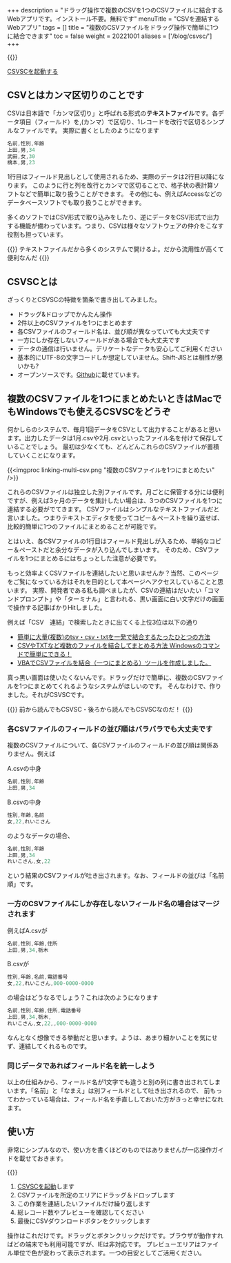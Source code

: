 +++
description = "ドラッグ操作で複数のCSVを1つのCSVファイルに結合するWebアプリです。インストール不要。無料です"
menuTitle = "CSVを連結するWebアプリ"
tags = []
title = "複数のCSVファイルをドラッグ操作で簡単に1つに結合できます"
toc = false
weight = 20221001
aliases = ['/blog/csvsc/']
+++

{{<icatch filename="csvsc" msg="CSVファイルを ドラッグで連結" title="複数のCSVファイルを1つに結合" fontsize="30px" alice="here" >}}



[CSVSCを起動する](https://code.sndbox.jp/csvsc/#/)  

## CSVとはカンマ区切りのことです

CSVは日本語で「カンマ区切り」と呼ばれる形式の**テキストファイル**です。各データ項目（フィールド）を,(カンマ）で区切り、1レコードを改行で区切るシンプルなファイルです。
実際に書くとしたのようになります

```javascript
名前,性別,年齢
上田,男,34
武田,女,30
橋本,男,23
```

1行目はフィールド見出しとして使用されるため、実際のデータは2行目以降になります。
このように行と列を改行とカンマで区切ることで、格子状の表計算ソフトなどで簡単に取り扱うことができます。
その他にも、例えばAccessなどのデータベースソフトでも取り扱うことができます。

多くのソフトではCSV形式で取り込みをしたり、逆にデータをCSV形式で出力する機能が備わっています。つまり、CSVは様々なソフトウェアの仲介をこなす役割も担っています。

{{<alice pos="right" icon="here">}}
テキストファイルだから多くのシステムで開けるよ。だから流用性が高くて便利なんだ
{{</alice>}}

## CSVSCとは

ざっくりとCSVSCの特徴を箇条で書き出してみました。

- ドラッグ&ドロップでかんたん操作
- 2件以上のCSVファイルを1つにまとめます
- 各CSVファイルのフィールド名は、並び順が異なっていても大丈夫です
- 一方にしか存在しないフィールドがある場合でも大丈夫です
- データの通信は行いません。デリケートなデータも安心してご利用ください
- 基本的にUTF-8の文字コードしか想定していません。Shift-JISとは相性が悪いかも?
- オープンソースです。[Github](https://github.com/ueda19850603/csvsc)に載せています。

## 複数のCSVファイルを1つにまとめたいときはMacでもWindowsでも使えるCSVSCをどうぞ

何かしらのシステムで、毎月1回データをCSVとして出力することがあると思います。出力したデータは1月.csvや2月.csvといったファイル名を付けて保存していることでしょう。
最初は少なくても、どんどんこれらのCSVファイルが蓄積していくことになります。

{{<imgproc linking-multi-csv.png "複数のCSVファイルを1つにまとめたい" />}}

これらのCSVファイルは独立した別ファイルです。月ごとに保管する分には便利ですが、例えば3ヶ月のデータを集計したい場合は、3つのCSVファイルを1つに連結する必要がでてきます。
CSVファイルはシンプルなテキストファイルだと言いました。つまりテキストエディタを使ってコピー＆ペーストを繰り返せば、比較的簡単に1つのファイルにまとめることが可能です。

とはいえ、各CSVファイルの1行目はフィールド見出しが入るため、単純なコピー＆ペーストだと余分なデータが入り込んでしまいます。
そのため、CSVファイルを1つにまとめるにはちょっとした注意が必要です。

もっと効率よくCSVファイルを連結したいと思いませんか？当然、このページをご覧になっている方はそれを目的として本ページへアクセスしていることと思います。
実際、開発者である私も調べましたが、CSVの連結はだいたい「コマンドプロンプト」や「ターミナル」と言われる、黒い画面に白い文字だけの画面で操作する記事ばかりHitしました。

例えば「CSV　連結」で検索したときに出てくる上位3位は以下の通り

- [簡単に大量(複数)のtsv・csv・txtを一発で結合するたったひとつの方法](https://rakuzanet.jp/tsv-csv-txt-combine.html)
- [CSVやTXTなど複数のファイルを結合してまとめる方法 Windowsのコマンドで簡単にできる！](https://digimamalife.com/howto-merge-csv-files)
- [VBAでCSVファイルを結合（一つにまとめる）ツールを作成しました。](https://excelkamiwaza.com/csvmerge.html)

真っ黒い画面は使いたくないんです。ドラッグだけで簡単に、複数のCSVファイルを1つにまとめてくれるようなシステムがほしいのです。
そんなわけで、作りました。それがCSVSCです。

{{<alice pos="right" icon="here">}}
前から読んでもCSVSC・後ろから読んでもCSVSCなのだ！
{{</alice>}}

### 各CSVファイルのフィールドの並び順はバラバラでも大丈夫です

複数のCSVファイルについて、各CSVファイルのフィールドの並び順は関係ありません。例えば

A.csvの中身

```javascript
名前,性別,年齢
上田,男,34
```

B.csvの中身

```javascript
性別,年齢,名前
女,22,れいこさん
```

のようなデータの場合、

```javascript
名前,性別,年齢
上田,男,34
れいこさん,女,22
```

という結果のCSVファイルが吐き出されます。なお、フィールドの並びは「名前順」です。

### 一方のCSVファイルにしか存在しないフィールド名の場合はマージされます

例えばA.csvが

```javascript
名前,性別,年齢,住所
上田,男,34,栃木
```

B.csvが

```javascript
性別,年齢,名前,電話番号
女,22,れいこさん,000-0000-0000
```

の場合はどうなるでしょう？これは次のようになります

```javascript
名前,性別,年齢,住所,電話番号
上田,男,34,栃木,
れいこさん,女,22,,000-0000-0000
```

なんとなく想像できる挙動だと思います。ようは、あまり細かいことを気にせず、連結してくれるものです。

### 同じデータであればフィールド名を統一しよう

以上の仕組みから、フィールド名が1文字でも違うと別の列に書き出されてしまいます。「名前」と「なまえ」は別フィールドとして吐き出されるので、
前もってわかっている場合は、フィールド名を手直ししておいた方がきっと幸せになれます。

## 使い方

非常にシンプルなので、使い方を書くほどのものではありませんが一応操作ガイドを載せておきます。

{{<appscreen filename="guide" title="基本的にはドロップとダウンロードボタンしか使いません。簡単にCSVファイルを結合できます"  >}}


1. [CSVSCを起動](https://code.sndbox.jp/csvsc/#/)します
1. CSVファイルを所定のエリアにドラッグ＆ドロップします
1. この作業を連結したいファイルだけ繰り返します
1. 総レコード数やプレビューを確認してください
1. 最後にCSVダウンロードボタンをクリックします

操作はこれだけです。ドラッグとボタンクリックだけです。ブラウザが動作すればどの端末でも利用可能ですが、IEは非対応です。
プレビューエリアはファイル単位で色が変わって表示されます。一つの目安としてご活用ください。
